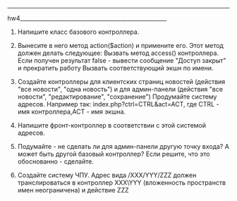 __________________________________
hw4____________________________________________________
1. Напишите класс базового контроллера.

2. Вынесите в него метод action($action) и примените его.
    Этот метод должен делать следующее:
    Вызвать метод access() контроллера. 
    Если получен результат false - вывести сообщение "Доступ закрыт" и прекратить работу
    Вызвать соответствующий экшн по имени.

3. Создайте контроллеры для клиентских страниц новостей (действия "все новости", "одна новость")
    и для админ-панели (действия "все новости", "редактирование", "сохранение")
    Продумайте систему адресов. Например так: index.php?ctrl=CTRL&act=ACT, 
    где СTRL - имя контроллера,ACT - имя экшна.

4. Напишите фронт-контроллер в соответствии с этой системой адресов.

5. Подумайте - не сделать ли для админ-панели другую точку входа?
    А может быть другой базовый контроллер? Если решите, что это обоснованно - сделайте.

6. Создайте систему ЧПУ. Адрес вида /XXX/YYY/ZZZ должен транслироваться в контроллер XXX\YYY
    (вложенность пространств имен неограничена) и действие ZZZ
